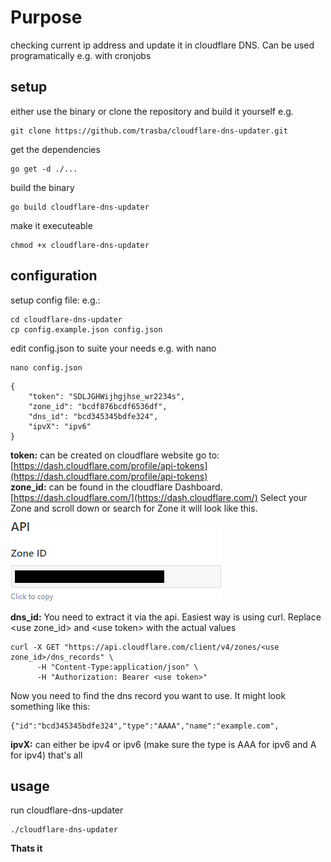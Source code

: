 # Purpose
checking current ip address and update it in cloudflare DNS. Can be used programatically e.g. with cronjobs
## setup
either use the binary or clone the repository and build it yourself
e.g.
```
git clone https://github.com/trasba/cloudflare-dns-updater.git
```
get the dependencies
```
go get -d ./...
```
build the binary
```
go build cloudflare-dns-updater
```
make it executeable
```
chmod +x cloudflare-dns-updater
```
## configuration
setup config file:
e.g.:
```
cd cloudflare-dns-updater
cp config.example.json config.json
```
edit config.json to suite your needs e.g. with nano

```
nano config.json
```
```
{
    "token": "SDLJGHWijhgjhse_wr2234s",
    "zone_id": "bcdf876bcdf6536df",
    "dns_id": "bcd345345bdfe324",
    "ipvX": "ipv6"
}
```
**token:** can be created on cloudflare website go to: [https://dash.cloudflare.com/profile/api-tokens](https://dash.cloudflare.com/profile/api-tokens)  
**zone_id:** can be found in the cloudflare Dashboard. [https://dash.cloudflare.com/](https://dash.cloudflare.com/) Select your Zone and scroll down or search for Zone it will look like this.  
  
<img src="images/zoneid.png">  
  
**dns_id:** You need to extract it via the api. Easiest way is using curl. Replace \<use zone_id\> and \<use token\> with the actual values   
```
curl -X GET "https://api.cloudflare.com/client/v4/zones/<use zone_id>/dns_records" \
      -H "Content-Type:application/json" \
      -H "Authorization: Bearer <use token>" 
```
Now you need to find the dns record you want to use. It might look something like this:  
```
{"id":"bcd345345bdfe324","type":"AAAA","name":"example.com",
```
**ipvX:** can either be ipv4 or ipv6 (make sure the type is AAA for ipv6 and A for ipv4)
that's all
## usage
run cloudflare-dns-updater
```
./cloudflare-dns-updater
```
**Thats it**
